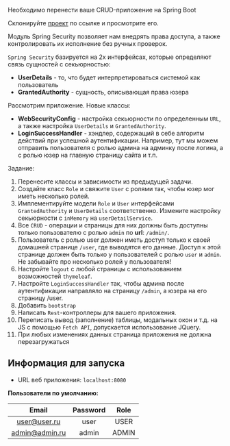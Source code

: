 Необходимо перенести ваше CRUD-приложение на Spring Boot

Склонируйте [проект](https://github.com/KataAcademy/PP_3_1_2_Boot_Security) по ссылке и просмотрите его.

Модуль Spring Security позволяет нам внедрять права доступа, а также контролировать их исполнение без ручных проверок.

`Spring Security` базируется на 2х интерфейсах, которые определяют связь сущностей с секьюрностью: 
- **UserDetails** - то, что будет интерпретироваться системой как пользователь
- **GrantedAuthority** - сущность, описывающая права юзера

Рассмотрим приложение.
Новые классы:
- **WebSecurityConfig** - настройка секьюрности по определенным `URL`, а также настройка `UserDetails` и `GrantedAuthority`.
- **LoginSuccessHandler** - хэндлер, содержащий в себе алгоритм действий при успешной аутентификации. Например, тут мы можем отправить пользователя с ролью админа на админку после логина, а с ролью юзер на главную страницу сайта и т.п.

Задание:
1. Перенесите классы и зависимости из предыдущей задачи.
2. Создайте класс `Role` и свяжите `User` с ролями так, чтобы юзер мог иметь несколько ролей.
3. Имплементируйте модели `Role` и `User` интерфейсами `GrantedAuthority` и `UserDetails` соответственно. Измените настройку секьюрности с `inMemory` на `userDetailService`.
4. Все `CRUD` - операции и страницы для них должны быть доступны только пользователю с ролью `admin` по **url**: `/admin/`.
5. Пользователь с ролью user должен иметь доступ только к своей домашней странице `/user`, где выводятся его данные. Доступ к этой странице должен быть только у пользователей с ролью `user` и `admin`. Не забывайте про несколько ролей у пользователя!
6. Настройте `logout` с любой страницы с использованием возможностей `thymeleaf`.
7. Настройте `LoginSuccessHandler` так, чтобы админа после аутентификации направляло на страницу `/admin`, а юзера на его страницу /user.
8. Добавить `bootstrap`
9. Написать `Rest`-контроллеры для вашего приложения.
10. Переписать вывод (заполнение) таблицы, модальных окон и т.д. на JS c помощью `Fetch API`, допускается использование JQuery.
11. При любых изменениях данных страница приложения не должна перезагружаться

## Информация для запуска
- URL веб приложения: `localhost:8080`

**Пользователи по умолчанию:**

|     Email      | Password | Role  |
|:--------------:|:--------:|:-----:|
|  user@user.ru  |   user   | USER  |
| admin@admin.ru |  admin   | ADMIN |
